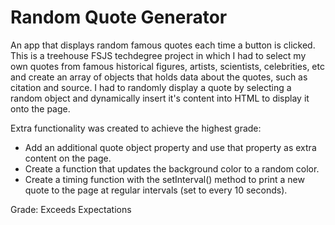 # Random Quote Generator

An app that displays random famous quotes each time a button is clicked. This is a treehouse FSJS techdegree project in which I had to select my own quotes from famous historical figures, artists, scientists, celebrities, etc and create an array of objects that holds data about the quotes, such as citation and source. I had to randomly display a quote by selecting a random object and dynamically insert it's content into HTML to display it onto the page.

Extra functionality was created to achieve the highest grade:
- Add an additional quote object property and use that property as extra content on the page.
- Create a function that updates the background color to a random color.
- Create a timing function with the setInterval() method to print a new quote to the page at regular intervals (set to every 10 seconds).

Grade: Exceeds Expectations
